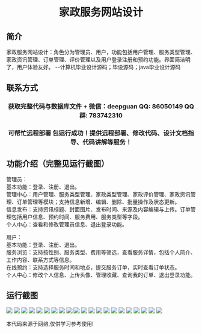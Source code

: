 <p><h1 align="center">家政服务网站设计</h1></p>

## 简介
家政服务网站设计：角色分为管理员、用户，功能包括用户管理、服务类型管理、家政资讯管理、订单管理、评价管理以及用户登录注册和预约功能。界面简洁明了，用户体验友好。    --计算机毕业设计源码；毕设源码；java毕业设计源码


## 联系方式
<p><h3 align="center">获取完整代码与数据库文件 + 微信：deepguan QQ: 86050149 QQ群: 783742310</h3></p>
<p><h3 align="center">可帮忙远程部署 包运行成功！提供远程部署、修改代码、设计文档指导、代码讲解等服务！</h3></p>

## 功能介绍（完整见运行截图）
管理员：  
基本功能：登录、注册、退出。  
管理中心：用户管理、服务类型管理、家政类型管理、家政评价管理、家政资讯管理、订单管理等模块；支持信息新增、编辑、删除、批量操作及状态更新。  
信息发布：支持资讯标题、封面图片、发布时间、来源及内容编辑与上传。订单管理包括用户信息、预约时间、服务费用、服务类型等字段。  
个人中心：查看和修改管理员信息、退出登录功能。  

用户：  
基本功能：登录、注册、退出。  
服务浏览：支持按性别、服务类型、费用等筛选，查看服务详情，包括个人简介、工作内容、联系方式等信息。  
在线预约：支持选择服务时间和地点，提交服务订单，实时查看订单状态。  
个人中心：修改个人信息、上传头像、管理收藏、查询我的订单、退出登录功能。


## 运行截图
![](img/001.jpg)
![](img/002.jpg)
![](img/003.jpg)
![](img/004.jpg)
![](img/005.jpg)
![](img/006.jpg)
![](img/007.jpg)
![](img/008.jpg)
![](img/009.jpg)
![](img/010.jpg)
![](img/011.jpg)
![](img/012.jpg)
![](img/013.jpg)
![](img/014.jpg)
![](img/015.jpg)
![](img/016.jpg)
![](img/017.jpg)
![](img/018.jpg)
![](img/019.jpg)
![](img/020.jpg)
![](img/021.jpg)

<p>本代码来源于网络,仅供学习参考使用!</p>
